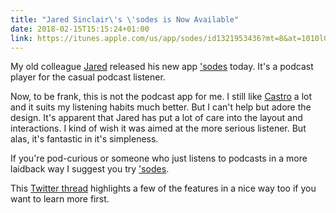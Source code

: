```yaml
---
title: "Jared Sinclair\'s \'sodes is Now Available"
date: 2018-02-15T15:15:24+01:00
link: https://itunes.apple.com/us/app/sodes/id1321953436?mt=8&at=1010lGGq
---
```


My old colleague [Jared](https://twitter.com/jaredsinclair) released his new app ['sodes][Sodes] today. It's a podcast player for the casual podcast listener.

Now, to be frank, this is not the podcast app for me. I still like [Castro][Castro] a lot and it suits my listening habits much better. But I can't help but adore the design. It's apparent that Jared has put a lot of care into the layout and interactions. I kind of wish it was aimed at the more serious listener. But alas, it's fantastic in it's simpleness.

If you're pod-curious or someone who just listens to podcasts in a more laidback way I suggest you try ['sodes][Sodes].

This [Twitter thread](https://twitter.com/sodes_app/status/956418530014126081) highlights a few of the features in a nice way too if you want to learn more first.

[Castro]: https://itunes.apple.com/us/app/castro-2/id1080840241?mt=8&at=1010lGGq
[Sodes]: https://itunes.apple.com/us/app/sodes/id1321953436?mt=8&at=1010lGGq
